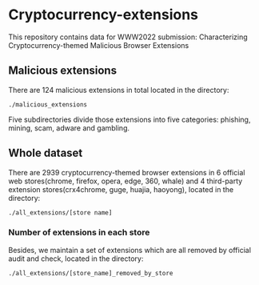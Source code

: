# Cryptocurrency-extensions
This repository contains data for WWW2022 submission: Characterizing Cryptocurrency-themed Malicious Browser Extensions

## Malicious extensions
There are 124 malicious extensions in total located in the directory:

```shell
./malicious_extensions
```

Five subdirectories divide those extensions into five categories: phishing, mining, scam, adware and gambling.

## Whole dataset
There are 2939 cryptocurrency-themed browser extensions in 6 official web stores(chrome, firefox, opera, edge, 360, whale) and 4 third-party extension stores(crx4chrome, guge, huajia, haoyong), located in the directory:

```shell
./all_extensions/[store name]
```
### Number of extensions in each store

Besides, we maintain a set of extensions which are all removed by official audit and check, located in the directory:

```shell
./all_extensions/[store_name]_removed_by_store
```
